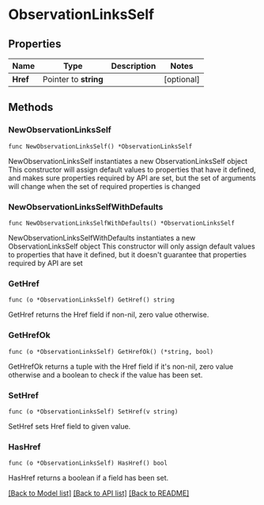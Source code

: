 # ObservationLinksSelf

## Properties

Name | Type | Description | Notes
------------ | ------------- | ------------- | -------------
**Href** | Pointer to **string** |  | [optional] 

## Methods

### NewObservationLinksSelf

`func NewObservationLinksSelf() *ObservationLinksSelf`

NewObservationLinksSelf instantiates a new ObservationLinksSelf object
This constructor will assign default values to properties that have it defined,
and makes sure properties required by API are set, but the set of arguments
will change when the set of required properties is changed

### NewObservationLinksSelfWithDefaults

`func NewObservationLinksSelfWithDefaults() *ObservationLinksSelf`

NewObservationLinksSelfWithDefaults instantiates a new ObservationLinksSelf object
This constructor will only assign default values to properties that have it defined,
but it doesn't guarantee that properties required by API are set

### GetHref

`func (o *ObservationLinksSelf) GetHref() string`

GetHref returns the Href field if non-nil, zero value otherwise.

### GetHrefOk

`func (o *ObservationLinksSelf) GetHrefOk() (*string, bool)`

GetHrefOk returns a tuple with the Href field if it's non-nil, zero value otherwise
and a boolean to check if the value has been set.

### SetHref

`func (o *ObservationLinksSelf) SetHref(v string)`

SetHref sets Href field to given value.

### HasHref

`func (o *ObservationLinksSelf) HasHref() bool`

HasHref returns a boolean if a field has been set.


[[Back to Model list]](../README.md#documentation-for-models) [[Back to API list]](../README.md#documentation-for-api-endpoints) [[Back to README]](../README.md)


